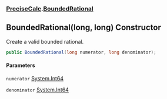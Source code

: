 ### [PreciseCalc](PreciseCalc.md 'PreciseCalc').[BoundedRational](PreciseCalc.BoundedRational.md 'PreciseCalc.BoundedRational')

## BoundedRational(long, long) Constructor

Create a valid bounded rational.

```csharp
public BoundedRational(long numerator, long denominator);
```
#### Parameters

<a name='PreciseCalc.BoundedRational.BoundedRational(long,long).numerator'></a>

`numerator` [System.Int64](https://docs.microsoft.com/en-us/dotnet/api/System.Int64 'System.Int64')

<a name='PreciseCalc.BoundedRational.BoundedRational(long,long).denominator'></a>

`denominator` [System.Int64](https://docs.microsoft.com/en-us/dotnet/api/System.Int64 'System.Int64')